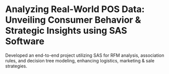 # Analyzing Real-World POS Data: Unveiling Consumer Behavior & Strategic Insights using SAS Software
Developed an end-to-end project utilizing SAS for RFM analysis, association rules, and decision tree modeling, enhancing logistics, marketing &amp; sale strategies.
